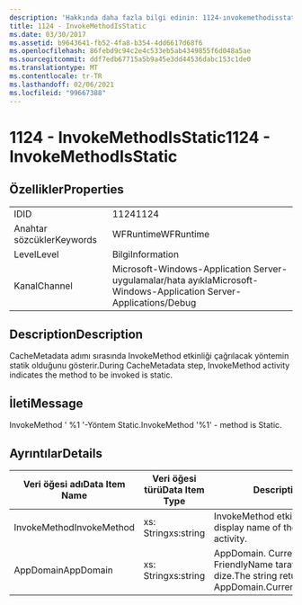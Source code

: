 ```yaml
---
description: 'Hakkında daha fazla bilgi edinin: 1124-ınvokemethodisstatic'
title: 1124 - InvokeMethodIsStatic
ms.date: 03/30/2017
ms.assetid: b9643641-fb52-4fa8-b354-4dd6617d68f6
ms.openlocfilehash: 86febd9c94c2e4c533eb5ab4349855f6d048a5ae
ms.sourcegitcommit: ddf7edb67715a5b9a45e3dd44536dabc153c1de0
ms.translationtype: MT
ms.contentlocale: tr-TR
ms.lasthandoff: 02/06/2021
ms.locfileid: "99667388"
---
```

# <a name="1124---invokemethodisstatic"></a><span data-ttu-id="d0fa6-103">1124 - InvokeMethodIsStatic</span><span class="sxs-lookup"><span data-stu-id="d0fa6-103">1124 - InvokeMethodIsStatic</span></span>

## <a name="properties"></a><span data-ttu-id="d0fa6-104">Özellikler</span><span class="sxs-lookup"><span data-stu-id="d0fa6-104">Properties</span></span>  
  
|||  
|-|-|  
|<span data-ttu-id="d0fa6-105">ID</span><span class="sxs-lookup"><span data-stu-id="d0fa6-105">ID</span></span>|<span data-ttu-id="d0fa6-106">1124</span><span class="sxs-lookup"><span data-stu-id="d0fa6-106">1124</span></span>|  
|<span data-ttu-id="d0fa6-107">Anahtar sözcükler</span><span class="sxs-lookup"><span data-stu-id="d0fa6-107">Keywords</span></span>|<span data-ttu-id="d0fa6-108">WFRuntime</span><span class="sxs-lookup"><span data-stu-id="d0fa6-108">WFRuntime</span></span>|  
|<span data-ttu-id="d0fa6-109">Level</span><span class="sxs-lookup"><span data-stu-id="d0fa6-109">Level</span></span>|<span data-ttu-id="d0fa6-110">Bilgi</span><span class="sxs-lookup"><span data-stu-id="d0fa6-110">Information</span></span>|  
|<span data-ttu-id="d0fa6-111">Kanal</span><span class="sxs-lookup"><span data-stu-id="d0fa6-111">Channel</span></span>|<span data-ttu-id="d0fa6-112">Microsoft-Windows-Application Server-uygulamalar/hata ayıkla</span><span class="sxs-lookup"><span data-stu-id="d0fa6-112">Microsoft-Windows-Application Server-Applications/Debug</span></span>|  
  
## <a name="description"></a><span data-ttu-id="d0fa6-113">Description</span><span class="sxs-lookup"><span data-stu-id="d0fa6-113">Description</span></span>  

 <span data-ttu-id="d0fa6-114">CacheMetadata adımı sırasında InvokeMethod etkinliği çağrılacak yöntemin statik olduğunu gösterir.</span><span class="sxs-lookup"><span data-stu-id="d0fa6-114">During CacheMetadata step, InvokeMethod activity indicates the method to be invoked is static.</span></span>  
  
## <a name="message"></a><span data-ttu-id="d0fa6-115">İleti</span><span class="sxs-lookup"><span data-stu-id="d0fa6-115">Message</span></span>  

 <span data-ttu-id="d0fa6-116">InvokeMethod ' %1 '-Yöntem Static.</span><span class="sxs-lookup"><span data-stu-id="d0fa6-116">InvokeMethod '%1' - method is Static.</span></span>  
  
## <a name="details"></a><span data-ttu-id="d0fa6-117">Ayrıntılar</span><span class="sxs-lookup"><span data-stu-id="d0fa6-117">Details</span></span>  
  
|<span data-ttu-id="d0fa6-118">Veri öğesi adı</span><span class="sxs-lookup"><span data-stu-id="d0fa6-118">Data Item Name</span></span>|<span data-ttu-id="d0fa6-119">Veri öğesi türü</span><span class="sxs-lookup"><span data-stu-id="d0fa6-119">Data Item Type</span></span>|<span data-ttu-id="d0fa6-120">Description</span><span class="sxs-lookup"><span data-stu-id="d0fa6-120">Description</span></span>|  
|--------------------|--------------------|-----------------|  
|<span data-ttu-id="d0fa6-121">InvokeMethod</span><span class="sxs-lookup"><span data-stu-id="d0fa6-121">InvokeMethod</span></span>|<span data-ttu-id="d0fa6-122">xs: String</span><span class="sxs-lookup"><span data-stu-id="d0fa6-122">xs:string</span></span>|<span data-ttu-id="d0fa6-123">InvokeMethod etkinliğinin görünen adı.</span><span class="sxs-lookup"><span data-stu-id="d0fa6-123">The display name of the InvokeMethod activity.</span></span>|  
|<span data-ttu-id="d0fa6-124">AppDomain</span><span class="sxs-lookup"><span data-stu-id="d0fa6-124">AppDomain</span></span>|<span data-ttu-id="d0fa6-125">xs: String</span><span class="sxs-lookup"><span data-stu-id="d0fa6-125">xs:string</span></span>|<span data-ttu-id="d0fa6-126">AppDomain. CurrentDomain. FriendlyName tarafından döndürülen dize.</span><span class="sxs-lookup"><span data-stu-id="d0fa6-126">The string returned by AppDomain.CurrentDomain.FriendlyName.</span></span>|
